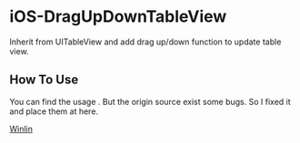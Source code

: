iOS-DragUpDownTableView
=======================

Inherit from UITableView and add drag up/down function to update table view.

## How To Use

You can find the usage [](http://blog.csdn.net/zj510/article/details/8448106?reload).
But the origin source exist some bugs. So I fixed it and place them at here.

[Winlin](https://github.com/winlin)
